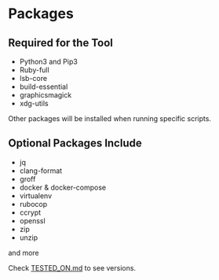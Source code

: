 # Packages

## Required for the Tool

- Python3 and Pip3
- Ruby-full
- lsb-core
- build-essential
- graphicsmagick
- xdg-utils

Other packages will be installed when running specific scripts.

## Optional Packages Include

- jq
- clang-format
- groff
- docker & docker-compose
- virtualenv
- rubocop
- ccrypt
- openssl
- zip
- unzip

and more

Check [TESTED_ON.md](TESTED_ON.md) to see versions.
